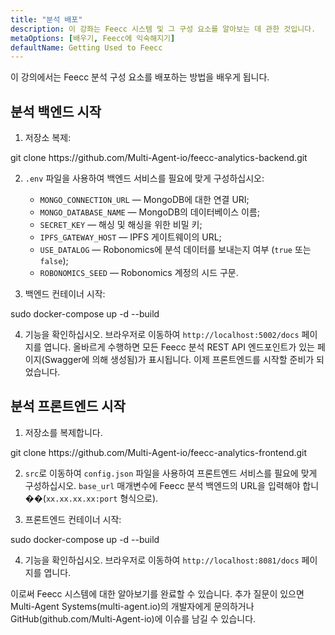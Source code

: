 ```yaml
---
title: "분석 배포"
description: 이 강좌는 Feecc 시스템 및 그 구성 요소를 알아보는 데 관한 것입니다.
metaOptions: [배우기, Feecc에 익숙해지기]
defaultName: Getting Used to Feecc
---
```


<RoboAcademyText fWeight="500">
이 강의에서는 Feecc 분석 구성 요소를 배포하는 방법을 배우게 됩니다.
</RoboAcademyText>

## 분석 백엔드 시작

1. 저장소 복제:

<LessonCodeWrapper language="bash" codeClass="big-code">
git clone https://github.com/Multi-Agent-io/feecc-analytics-backend.git
</LessonCodeWrapper>

2. `.env` 파일을 사용하여 백엔드 서비스를 필요에 맞게 구성하십시오:
    - `MONGO_CONNECTION_URL` — MongoDB에 대한 연결 URI;
    - `MONGO_DATABASE_NAME` — MongoDB의 데이터베이스 이름;
    - `SECRET_KEY` — 해싱 및 해싱을 위한 비밀 키;
    - `IPFS_GATEWAY_HOST` — IPFS 게이트웨이의 URL;
    - `USE_DATALOG` — Robonomics에 분석 데이터를 보내는지 여부 (`true` 또는 `false`);
    - `ROBONOMICS_SEED` — Robonomics 계정의 시드 구문.

3. 백엔드 컨테이너 시작:

<LessonCodeWrapper language="bash">
sudo docker-compose up -d --build
</LessonCodeWrapper>

4. 기능을 확인하십시오. 브라우저로 이동하여 `http://localhost:5002/docs` 페이지를 엽니다. 올바르게 수행하면 모든 Feecc 분석 REST API 엔드포인트가 있는 페이지(Swagger에 의해 생성됨)가 표시됩니다. 이제 프론트엔드를 시작할 준비가 되었습니다.

## 분석 프론트엔드 시작

1. 저장소를 복제합니다.

<LessonCodeWrapper language="bash" codeClass="big-code">
git clone https://github.com/Multi-Agent-io/feecc-analytics-frontend.git
</LessonCodeWrapper>

2. `src`로 이동하여 `config.json` 파일을 사용하여 프론트엔드 서비스를 필요에 맞게 구성하십시오. `base_url` 매개변수에 Feecc 분석 백엔드의 URL을 입력해야 합니��(`xx.xx.xx.xx:port` 형식으로).

3. 프론트엔드 컨테이너 시작:

<LessonCodeWrapper language="bash">
sudo docker-compose up -d --build
</LessonCodeWrapper>

4. 기능을 확인하십시오. 브라우저로 이동하여 `http://localhost:8081/docs` 페이지를 엽니다.

<RoboAcademyText fWeight="500">
이로써 Feecc 시스템에 대한 알아보기를 완료할 수 있습니다. 추가 질문이 있으면 Multi-Agent Systems(multi-agent.io)의 개발자에게 문의하거나 GitHub(github.com/Multi-Agent-io)에 이슈를 남길 수 있습니다.
</RoboAcademyText>